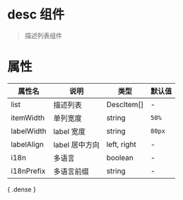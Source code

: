 # desc 组件
> 描述列表组件

# 属性
| 属性名     | 说明           | 类型        | 默认值 |
| ---------- | -------------- | ----------- | ------ |
| list       | 描述列表       | DescItem[]  | -      |
| itemWidth  | 单列宽度       | string      | `50%`  |
| labelWidth | label 宽度     | string      | `80px` |
| labelAlign | label 居中方向 | left, right | -      |
| i18n       | 多语言         | boolean     | -      |
| i18nPrefix | 多语言前缀     | string      | -      |
{ .dense }